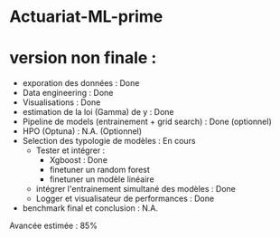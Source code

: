 # Actuariat-ML-prime

# version non finale :

- exporation des données : Done
- Data engineering : Done
- Visualisations : Done
- estimation de la loi (Gamma) de y : Done
- Pipeline de models (entrainement + grid search) : Done (optionnel)
- HPO  (Optuna) : N.A. (Optionnel)
- Selection des typologie de modèles : En cours
  - Tester et intégrer :
    - Xgboost  : Done
    - finetuner un random forest
    - finetuner un modèle linéaire
  - intégrer l'entrainement simultané des modèles : Done
  - Logger et visualisateur de performances : Done
- benchmark final et conclusion : N.A.


Avancée estimée : 85%
